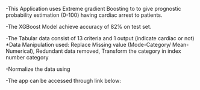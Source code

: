 -This Application uses Extreme gradient Boosting to to give prognostic probability estimation (0-100) having cardiac arrest to patients.

-The XGBoost Model achieve accuracy of 82% on test set.

-The Tabular data consist of 13 criteria and 1 output (indicate cardiac or not)
*Data Manipulation used: Replace Missing value (Mode-Category/ Mean-Numerical), Redundant data removed, Transform the category in index number category

-Normalize the data using 



-The app can be accessed through link below:
